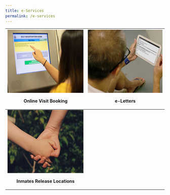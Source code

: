 ```yaml
---
title: e-Services
permalink: /e-services
---
```

|[<img style="width:300px;height:200px;" alt="" src="images/quicklinks-visit.jpg">](https://www.ipris.sps.gov.sg/sps-vms3-web/)<p style="text-align:center;">**Online Visit Booking**</p> | [<img style="width:300px;height:200px;" alt="" src="images/quicklinks4_eletters.jpg">](https://eservice.sps.gov.sg/eletters/#/landing)<p style="text-align:center;">**e-Letters**</p>| 
| -------- | -------- | 
|[<img style="width:300px;height:200px;" alt="" src="images/quicklinks-directrelease.jpg">](https://www.sps.gov.sg/connect-us/other-matters/inmates-release-locations)  <p style="text-align:center;">**Inmates Release Locations**</p>   |      |